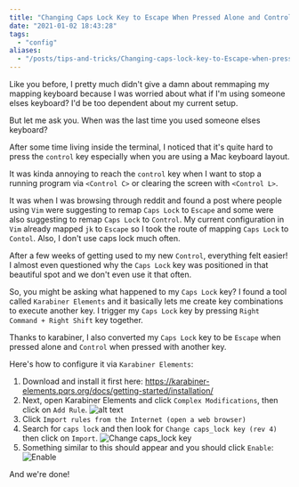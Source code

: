 ```yaml
---
title: "Changing Caps Lock Key to Escape When Pressed Alone and Control When Pressed With Another"
date: "2021-01-02 18:43:28"
tags:
  - "config"
aliases:
  - "/posts/tips-and-tricks/Changing-caps-lock-key-to-Escape-when-pressed-alone-and-Control-when-pressed-with-another"
---
```


Like you before, I pretty much didn't give a damn about remmaping my mapping keyboard because I was worried
about what if I'm using someone elses keyboard? I'd be too dependent about my current setup.

But let me ask you. When was the last time you used someone elses keyboard?

After some time living inside the terminal, I noticed that it's quite hard to press the `control` key especially
when you are using a Mac keyboard layout.

It was kinda annoying to reach the `control` key when I want to stop a running program via `<Control C>` or clearing the screen with `<Control L>`.

It was when I was browsing through reddit and found a post where people using `Vim` were suggesting to remap `Caps Lock` to `Escape`
and some were also suggesting to remap `Caps Lock` to `Control`. My current configuration in `Vim` already mapped `jk` to `Escape`
so I took the route of mapping `Caps Lock` to `Contol`. Also, I don't use caps lock much often.

After a few weeks of getting used to my new `Control`, everything felt easier! I almost even questioned why the `Caps Lock` key was
positioned in that beautiful spot and we don't even use it that often.

So, you might be asking what happened to my `Caps Lock` key? I found a tool called `Karabiner Elements` and it basically lets me
create key combinations to execute another key. I trigger my `Caps Lock` key by pressing `Right Command + Right Shift` key together.

Thanks to karabiner, I also converted my `Caps Lock` key to be `Escape` when pressed alone and `Control` when pressed with another key.

Here's how to configure it via `Karabiner Elements`:

1. Download and install it first here: https://karabiner-elements.pqrs.org/docs/getting-started/installation/
2. Next, open Karabiner Elements and click `Complex Modifications`, then click on `Add Rule`.
![alt text](/images/20210102/1.png)
3. Click `Import rules from the Internet (open a web browser)`
4. Search for `caps lock` and then look for `Change caps_lock key (rev 4)` then click on `Import`.
![Change caps_lock key](/images/20210102/2.png)
5. Something similar to this should appear and you should click `Enable`:
![Enable](/images/20210102/3.png)

And we're done!
